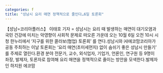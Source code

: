 ```yaml
---
categories: f
title: "성남시 요리 매연 정책적으로 줄인다…6일 토론회"
---
```

【성남=코리아플러스】 이태호 기자 = 성남시는 요리 때 발생하는 매연이 대기오염과 국민 건강에 미치는 악영향이 사회적 문제로 떠오른 가운데 오는 10월 6일 오전 10시 시청 한누리에서 ‘지구를 위한 콜라보(협업) 토론회’ 를 연다.성남시와 ㈔에코맘코리아가 공동 주최하는 이날 토론회는 ‘요리 매연(초미세먼지) 없이 숨쉬기 좋은 성남시 만들기’ 를 주제로 열린다.환경 분야 전문가, 교수, 외식업자, 기업가, 언론인, 연구원 등 9명이 좌장, 발제자, 토론자로 참여해 요리 매연을 정책적으로 줄이는 방안을 모색한다.발제자인 하지원 에코맘